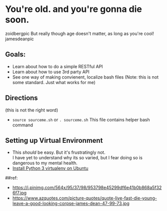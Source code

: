 # You're old. and you're gonna die soon.
zoidbergpic
But really though age doesn't matter, as long as you're cool!
jamesdeanpic

## Goals:
* Learn about how to do a simple RESTful API
* Learn about how to use 3rd party API
* See one way of making convienent, localize bash files (Note: this is not some standard. Just what works for me)

## Directions 
(this is not the right word)
* `source sourceme.sh` or `. sourceme.sh`
    This file contains helper bash command

## Setting up Virtual Environment
* This *should* be easy. But it's frustratingly not.  
    I have yet to understand why its so varied, but I fear doing so is dangerous to my mental health.
* [Install Python 3 virtualenv on Ubuntu](https://naysan.ca/2019/08/05/install-python-3-virtualenv-on-ubuntu/)

##ref:
* https://i.pinimg.com/564x/95/37/98/953798e45299df6e41b0b868a5f326f7.jpg
* https://www.azquotes.com/picture-quotes/quote-live-fast-die-young-leave-a-good-looking-corpse-james-dean-47-99-73.jpg
